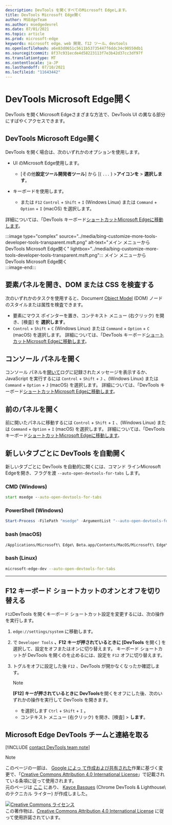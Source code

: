 ```yaml
---
description: DevTools を開くすべてのMicrosoft Edgeします。
title: DevTools Microsoft Edge開く
author: MSEdgeTeam
ms.author: msedgedevrel
ms.date: 07/01/2021
ms.topic: article
ms.prod: microsoft-edge
keywords: microsoft edge、web 開発、f12 ツール、devtools
ms.openlocfilehash: a6e83d0651c5611b53735447f6ddc34c90550db1
ms.sourcegitcommit: 8f37c931ecde4d58223113f7e3b42d37cc3df97f
ms.translationtype: MT
ms.contentlocale: ja-JP
ms.lasthandoff: 07/10/2021
ms.locfileid: "11643442"
---
```

<!-- Copyright Kayce Basques 

   Licensed under the Apache License, Version 2.0 (the "License");
   you may not use this file except in compliance with the License.
   You may obtain a copy of the License at

       https://www.apache.org/licenses/LICENSE-2.0

   Unless required by applicable law or agreed to in writing, software
   distributed under the License is distributed on an "AS IS" BASIS,
   WITHOUT WARRANTIES OR CONDITIONS OF ANY KIND, either express or implied.
   See the License for the specific language governing permissions and
   limitations under the License. -->
# <a name="open-microsoft-edge-devtools"></a>DevTools Microsoft Edge開く  

DevTools を開くMicrosoft Edgeさまざまな方法で、DevTools UI の異なる部分にすばやくアクセスできます。 

## <a name="open-microsoft-edge-devtools"></a>DevTools Microsoft Edge開く  

DevTools を開く場合は、次のいずれかのオプションを使用します。  

*   UI のMicrosoft Edge使用します。
    *  [その他**設定ツール開発者ツール**] から [\( `...` \) >**アイコンを**  >   **選択します**。  
    
*   キーボードを使用します。  
    *   または `F12` `Control` + `Shift` + `I` \(Windows Linux\) または `Command` + `Option` + `I` \(macOS\) を選択します。  

詳細については、「DevTools キーボード[ショートカットMicrosoft Edgeに移動します][DevtoolsShortcutsIndex]。  

:::image type="complex" source="../media/bing-customize-more-tools-developer-tools-transparent.msft.png" alt-text="メイン メニューから DevTools Microsoft Edge開く" lightbox="../media/bing-customize-more-tools-developer-tools-transparent.msft.png":::
   メイン メニューから DevTools Microsoft Edge開く  
:::image-end:::  

## <a name="open-the-elements-panel-to-inspect-the-dom-or-css"></a>要素パネルを開き、DOM または CSS を検査する  

次のいずれかのタスクを使用すると、Document [Object Model](https://developer.mozilla.org/en-US/docs/Web/API/Document_Object_Model) \(DOM\) ノードのスタイルまたは属性を検査できます。

*   要素にマウス ポインターを置き、コンテキスト メニュー \(右クリック\) を開き、[検査] を **選択します**。  
*   `Control` + `Shift` + `C` \(Windows Linux\) または `Command` + `Option` + `C` \(macOS\) を選択します。 詳細については、「DevTools キーボード[ショートカットMicrosoft Edgeに移動します][DevtoolsShortcutsIndex]。  

<!-- :::image type="complex" source="../media/bing-right-click-inspect.msft.png" alt-text="The Inspect option" lightbox="../media/bing-right-click-inspect.msft.png":::
   The **Inspect** option  
:::image-end:::  --> 

<!--Navigate to [Get Started With Viewing And Changing CSS][GetStartedCSS].  -->  

## <a name="open-the-console-panel"></a>コンソール パネルを開く  

コンソール パネルを[開いて][DevtoolsConsoleIndex]ログに記録されたメッセージを表示するか、JavaScript を実行するには `Control` + `Shift` + `J` 、\(Windows Linux\) または `Command` + `Option` + `J` \(macOS\) を選択します。 詳細については、「DevTools キーボード[ショートカットMicrosoft Edgeに移動します][DevtoolsShortcutsIndex]。  

<!--Navigate to [Get Started With The Console][ConsoleGetStarted].  -->

## <a name="open-the-previous-panel"></a>前のパネルを開く  

前に開いたパネルに移動するには `Control` + `Shift` + `I` 、\(Windows Linux\) または `Command` + `Option` + `I` \(macOS\) を選択します。  詳細については、「DevTools キーボード[ショートカットMicrosoft Edgeに移動します][DevtoolsShortcutsIndex]。  

## <a name="auto-open-devtools-on-every-new-tab"></a>新しいタブごとに DevTools を自動開く  

新しいタブごとに DevTools を自動的に開くには、コマンド ラインMicrosoft Edgeを開き、フラグを渡 `--auto-open-devtools-for-tabs` します。  

### [<a name="cmd-windows"></a>CMD (Windows)](#tab/cmd-Windows/)  

<a id="auto-open-devtools-command-line"></a>  

```cmd
start msedge --auto-open-devtools-for-tabs
```  

### [<a name="powershell-windows"></a>PowerShell (Windows)](#tab/powershell-Windows/)  

<a id="auto-open-devtools-command-line"></a>  

```powershell
Start-Process -FilePath "msedge" -ArgumentList "--auto-open-devtools-for-tabs"
```  

### [<a name="bash-macos"></a>bash (macOS)](#tab/bash-macos/)  

<a id="auto-open-devtools-command-line"></a>  

```bash
/Applications/Microsoft\ Edge\ Beta.app/Contents/MacOS/Microsoft\ Edge\ Beta --auto-open-devtools-for-tabs
```  

### [<a name="bash-linux"></a>bash (Linux)](#tab/bash-linux/)  

<a id="auto-open-devtools-command-line"></a>  

```bash
microsoft-edge-dev --auto-open-devtools-for-tabs
```  

* * *  

## <a name="toggle-the-f12-keyboard-shortcut-on-or-off"></a>F12 キーボード ショートカットのオンとオフを切り替える  

`F12`DevTools を開くキーボード ショートカット設定を変更するには、次の操作を実行します。  

1.  `edge://settings/system` に移動します。  
1.  で `Developer Tools` **、F12 キーが押されているときに [DevTools** を開く] を選択して、設定をオフまたはオンに切り替えます。 キーボード ショートカットが DevTools を開くのを止めるには、設定を `F12` オフに切り替えます。  
1.  トグルをオフに設定した後 `F12` 、DevTools が開かなくなったか確認します。  
    
    > [!NOTE]
    > **[F12] キーが押されているときに DevTools**を開くをオフにした後、次のいずれかの操作を実行して DevTools を開きます。  
    > 
    > *   を選択します `Ctrl` + `Shift` + `I` 。  
    > *   コンテキスト メニュー \(右クリック\) を開き、[検査] > **します**。  
    
## <a name="getting-in-touch-with-the-microsoft-edge-devtools-team"></a>Microsoft Edge DevTools チームと連絡を取る  

[!INCLUDE [contact DevTools team note](../includes/contact-devtools-team-note.md)]  

<!-- links -->  

[DevtoolsConsoleIndex]: ../console/index.md "コンソールの概要 | Microsoft Docs"  
[DevtoolsShortcutsIndex]: ../shortcuts/index.md "Microsoft EdgeDevTools キーボード ショートカット |Microsoft Docs"  

<!--[ConsoleGetStarted]: /microsoft-edge/devtools-guide-chromium/console/get-started ""  -->  
<!--[GetStartedCSS]: /microsoft-edge/devtools-guide-chromium/css "CSS"  -->

> [!NOTE]
> このページの一部は、 [Google によっ て作成および共有された][GoogleSitePolicies]作業に基づく変更で、「[Creative Commons Attribution 4.0 International License][CCA4IL]」で記載されている条項に従って使用されます。  
> 元のページは [ここ](https://developers.google.com/web/tools/chrome-devtools/open) にあり、 [Kayce Basques][KayceBasques] \(Chrome DevTools \& Lighthouse\ のテクニカル ライター) が作成しました。  

[![Creative Commons ライセンス][CCby4Image]][CCA4IL]  
この著作物は、[Creative Commons Attribution 4.0 International License][CCA4IL] に従って使用許諾されています。  

[CCA4IL]: https://creativecommons.org/licenses/by/4.0  
[CCby4Image]: https://i.creativecommons.org/l/by/4.0/88x31.png  
[GoogleSitePolicies]: https://developers.google.com/terms/site-policies  
[KayceBasques]: https://developers.google.com/web/resources/contributors#kayce-basques  

